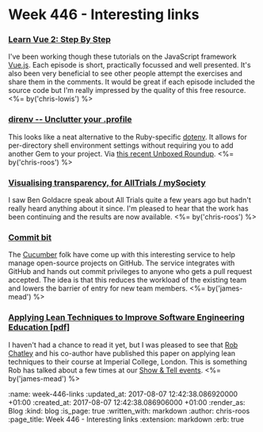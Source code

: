 Week 446 - Interesting links
============================

### [Learn Vue 2: Step By Step](https://laracasts.com/series/learn-vue-2-step-by-step/)

I've been working though these tutorials on the JavaScript framework [Vue.js](https://vuejs.org/). Each episode is short, practically focussed and well presented. It's also been very beneficial to see other people attempt the exercises and share them in the comments. It would be great if each episode included the source code but I'm really impressed by the quality of this free resource. <%= by('chris-lowis') %>

### [direnv -- Unclutter your .profile](https://direnv.net/)

This looks like a neat alternative to the Ruby-specific [dotenv][dotenv]. It allows for per-directory shell environment settings without requiring you to add another Gem to your project. Via [this recent Unboxed Roundup][unboxed-roundup]. <%= by('chris-roos') %>

[dotenv]: https://github.com/bkeepers/dotenv
[unboxed-roundup]: https://unboxed.co/blog/unboxed-roundup-our-links-for-w-c-31st-july-2017/


### [Visualising transparency, for AllTrials / mySociety](https://www.mysociety.org/2017/08/02/visualising-transparency-for-alltrials/)

I saw Ben Goldacre speak about All Trials quite a few years ago but hadn't really heard anything about it since. I'm pleased to hear that the work has been continuing and the results are now available. <%= by('chris-roos') %>


### [Commit bit](https://github.com/cucumber/commitbit)

The [Cucumber][] folk have come up with this interesting service to help manage open-source projects on GitHub. The service integrates with GitHub and hands out commit privileges to anyone who gets a pull request accepted. The idea is that this reduces the workload of the existing team and lowers the barrier of entry for new team members. <%= by('james-mead') %>

[Cucumber]: https://cucumber.io/


### [Applying Lean Techniques to Improve Software Engineering Education [pdf]](https://www.doc.ic.ac.uk/~rbc/papers/icse-seet-17.pdf)

I haven't had a chance to read it yet, but I was pleased to see that [Rob Chatley][] and his co-author have published this paper on applying lean techniques to their course at Imperial College, London. This is something Rob has talked about a few times at our [Show & Tell events][]. <%= by('james-mead') %>

[Show & Tell events]: http://gofreerange.com/show-and-tell-events
[Rob Chatley]: http://chatley.com/

:name: week-446-links
:updated_at: 2017-08-07 12:42:38.086920000 +01:00
:created_at: 2017-08-07 12:42:38.086906000 +01:00
:render_as: Blog
:kind: blog
:is_page: true
:written_with: markdown
:author: chris-roos
:page_title: Week 446 - Interesting links
:extension: markdown
:erb: true

